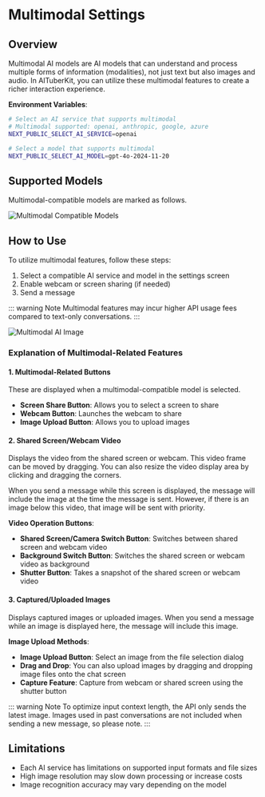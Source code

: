 # Multimodal Settings

## Overview

Multimodal AI models are AI models that can understand and process multiple forms of information (modalities), not just text but also images and audio. In AITuberKit, you can utilize these multimodal features to create a richer interaction experience.

**Environment Variables**:

```bash
# Select an AI service that supports multimodal
# Multimodal supported: openai, anthropic, google, azure
NEXT_PUBLIC_SELECT_AI_SERVICE=openai

# Select a model that supports multimodal
NEXT_PUBLIC_SELECT_AI_MODEL=gpt-4o-2024-11-20
```

## Supported Models

Multimodal-compatible models are marked as follows.

![Multimodal Compatible Models](/images/ai_vay45.png)

## How to Use

To utilize multimodal features, follow these steps:

1. Select a compatible AI service and model in the settings screen
2. Enable webcam or screen sharing (if needed)
3. Send a message

::: warning Note
Multimodal features may incur higher API usage fees compared to text-only conversations.
:::

![Multimodal AI Image](/images/ai_k3nfi.png)

### Explanation of Multimodal-Related Features

#### 1. Multimodal-Related Buttons

These are displayed when a multimodal-compatible model is selected.

- **Screen Share Button**: Allows you to select a screen to share
- **Webcam Button**: Launches the webcam to share
- **Image Upload Button**: Allows you to upload images

#### 2. Shared Screen/Webcam Video

Displays the video from the shared screen or webcam.
This video frame can be moved by dragging.
You can also resize the video display area by clicking and dragging the corners.

When you send a message while this screen is displayed, the message will include the image at the time the message is sent.
However, if there is an image below this video, that image will be sent with priority.

**Video Operation Buttons**:

- **Shared Screen/Camera Switch Button**: Switches between shared screen and webcam video
- **Background Switch Button**: Switches the shared screen or webcam video as background
- **Shutter Button**: Takes a snapshot of the shared screen or webcam video

#### 3. Captured/Uploaded Images

Displays captured images or uploaded images.
When you send a message while an image is displayed here, the message will include this image.

**Image Upload Methods**:

- **Image Upload Button**: Select an image from the file selection dialog
- **Drag and Drop**: You can also upload images by dragging and dropping image files onto the chat screen
- **Capture Feature**: Capture from webcam or shared screen using the shutter button

::: warning Note
To optimize input context length, the API only sends the latest image. Images used in past conversations are not included when sending a new message, so please note.
:::

## Limitations

- Each AI service has limitations on supported input formats and file sizes
- High image resolution may slow down processing or increase costs
- Image recognition accuracy may vary depending on the model
